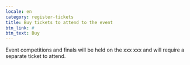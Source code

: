 ```yaml
---
locale: en
category: register-tickets
title: Buy tickets to attend to the event
btn_link: #
btn_text: Buy
---
```

<p class="text-white">
Event competitions and finals will be held on the xxx xxx and will require a separate ticket to attend.
</p>
